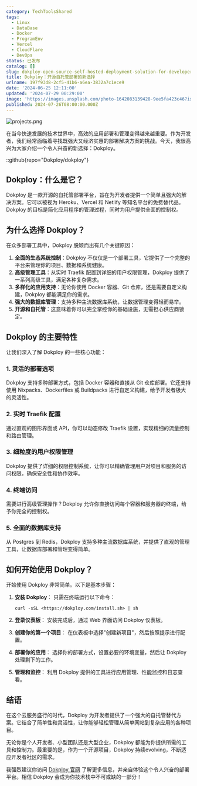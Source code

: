 ```yaml
---
category: TechToolsShared
tags:
  - Linux
  - DataBase
  - Docker
  - ProgramEnv
  - Vercel
  - CloudFlare
  - DevOps
status: 已发布
catalog: []
slug: dokploy-open-source-self-hosted-deployment-solution-for-developers
title: Dokploy：开源自托管部署的新选择
urlname: 197f93d8-2cf5-41b6-a6ea-3832a7c1ece9
date: '2024-06-25 12:11:00'
updated: '2024-07-29 00:29:00'
image: 'https://images.unsplash.com/photo-1642083139428-9ee5fa423c46?ixlib=rb-4.0.3&q=85&fm=jpg&crop=entropy&cs=srgb'
published: 2024-07-26T08:00:00.000Z
---
```


![projects.png](https://prod-files-secure.s3.us-west-2.amazonaws.com/5d24fe63-e567-4804-86f9-9fdc62e13082/adfdc1fe-2109-46ac-9ad4-f50e8631f20c/projects.png?X-Amz-Algorithm=AWS4-HMAC-SHA256&X-Amz-Content-Sha256=UNSIGNED-PAYLOAD&X-Amz-Credential=ASIAZI2LB4667JNAQEMC%2F20250226%2Fus-west-2%2Fs3%2Faws4_request&X-Amz-Date=20250226T053815Z&X-Amz-Expires=3600&X-Amz-Security-Token=IQoJb3JpZ2luX2VjEBkaCXVzLXdlc3QtMiJHMEUCIQC6Gcw00JfBaPvGVvP0actqPvVt%2FJ3OIkBgTkz3uogM8AIgS%2BB1Tv7S60ZKXsaRnk2mRzx9NOZdBJ4TYjSUJPwvMZgq%2FwMIURAAGgw2Mzc0MjMxODM4MDUiDNcjraX%2Fagd%2B%2FRktgCrcA4GdRc4I6PofyU4ZAhA3lTn2hvVs76F%2BOme59uPldNVV3vC4t0blPmiS6c%2FxbYRFvoOJh7PS3OyeEqqotVkWLT5Da42ihX%2B9TYsFlfpEoj6k883v1pHaQKb1slTDrOtR9dehgGSezYsGoPgHCu%2FcxY0pImK1p0avUWiFCEjItc693xrDI1hxwXxOJm7agkoGLxniblpLBoGv3v8UjcF1q9g5oaFYJkpSoXS6Hl3a%2BCwypBU%2BR6yTvWHZLky0qMByec3M%2FiCg7CUad1fckzckoeiKPPyaXrNBhks%2F0uGl8aqV41aRWUT9HXXpqqsELlU0RxWQZ9z7oeuDLY1F1v3lwyxrMh%2BPmP%2Bowm%2FmzvTCchb36z35QKYZsQEEXwsMaV7ubL8UW1DTH3tLQg%2F0A1q78YvghkcnuTsNI5eAKHKlkukmwzo8W0D2Tis6ZZa%2B0dyXKddDieSXV%2FNkyjNtxWEjVPUGIdnglc8dqhutPc%2BACtGr851%2By%2Fa90HJ8YkUDNQs3PbC7gZovTSPozwBVu56gxi%2FDOTzWxpaxm6UFCld9JwG%2FnUN6IJQ4B40pgntyHIFB6d3NgETkcSN%2FFzO9ljAG0iWZDqMgGLoU2sQYLPSkeL30lCO7AIXopHSYu5rQMNW7%2Bb0GOqUBdZX9V5RL0d0gE4ojvDKu0qwDEXA4TTpW5jj9Wu%2FjVrFABRPXgZcQIiaj3246TvuxOPfeRqvtgZoNskbQcb2Kzj7SigbxW3pKug8jlDdySMpmyqrxnZyXMbduvy%2BO%2BzD6vSYyDwg1EB17S%2FEvmeEs9fqi8NBxOb6FcFRbuHBXO486%2BO0%2FbKzac9QnzjYwx7XwVrVXSmT%2FG3KAXEt34Tu0ZOVFB5DV&X-Amz-Signature=d5640435ec02f30269beb6b54eced2c206257f4fb0f309da8ef979760d732fa6&X-Amz-SignedHeaders=host&x-id=GetObject)


在当今快速发展的技术世界中，高效的应用部署和管理变得越来越重要。作为开发者，我们经常面临着寻找既强大又经济实惠的部署解决方案的挑战。今天，我很高兴为大家介绍一个令人兴奋的新选择：Dokploy。


::github{repo="Dokploy/dokploy"}


## Dokploy：什么是它？


Dokploy 是一款开源的自托管部署平台，旨在为开发者提供一个简单且强大的解决方案。它可以被视为 Heroku、Vercel 和 Netlify 等知名平台的免费替代品。Dokploy 的目标是简化应用程序的管理过程，同时为用户提供全面的控制权。


## 为什么选择 Dokploy？


在众多部署工具中，Dokploy 脱颖而出有几个关键原因：

1. **全面的生态系统控制**：Dokploy 不仅仅是一个部署工具，它提供了一个完整的平台来管理你的项目、数据和系统健康。
2. **高级管理工具**：从实时 Traefik 配置到详细的用户权限管理，Dokploy 提供了一系列高级工具，满足各种复杂需求。
3. **多样化的应用支持**：无论你使用 Docker 容器、Git 仓库，还是需要自定义构建，Dokploy 都能满足你的需求。
4. **强大的数据库管理**：支持多种主流数据库系统，让数据管理变得轻而易举。
5. **开源和自托管**：这意味着你可以完全掌控你的基础设施，无需担心供应商锁定。

## Dokploy 的主要特性


让我们深入了解 Dokploy 的一些核心功能：


### 1. 灵活的部署选项


Dokploy 支持多种部署方式，包括 Docker 容器和直接从 Git 仓库部署。它还支持使用 Nixpacks、Dockerfiles 或 Buildpacks 进行自定义构建，给予开发者极大的灵活性。


### 2. 实时 Traefik 配置


通过直观的图形界面或 API，你可以动态修改 Traefik 设置，实现精细的流量控制和路由管理。


### 3. 细粒度的用户权限管理


Dokploy 提供了详细的权限控制系统，让你可以精确管理用户对项目和服务的访问权限，确保安全性和协作效率。


### 4. 终端访问


需要进行高级管理操作？Dokploy 允许你直接访问每个容器和服务器的终端，给予你完全的控制权。


### 5. 全面的数据库支持


从 Postgres 到 Redis，Dokploy 支持多种主流数据库系统，并提供了直观的管理工具，让数据库部署和管理变得简单。


## 如何开始使用 Dokploy？


开始使用 Dokploy 非常简单。以下是基本步骤：

1. **安装 Dokploy**：
只需在终端运行以下命令：

	```plain text
	curl -sSL <https://dokploy.com/install.sh> | sh
	```

2. **登录仪表板**：
安装完成后，通过 Web 界面访问 Dokploy 仪表板。
3. **创建你的第一个项目**：
在仪表板中选择"创建新项目"，然后按照提示进行配置。
4. **部署你的应用**：
选择你的部署方式，设置必要的环境变量，然后让 Dokploy 处理剩下的工作。
5. **管理和监控**：
利用 Dokploy 提供的工具进行应用管理、性能监控和日志查看。

## 结语


在这个云服务盛行的时代，Dokploy 为开发者提供了一个强大的自托管替代方案。它结合了简单性和灵活性，让你能够轻松管理从简单网站到复杂应用的各种项目。


无论你是个人开发者、小型团队还是大型企业，Dokploy 都能为你提供所需的工具和控制力。最重要的是，作为一个开源项目，Dokploy 持续evolving，不断适应开发者社区的需求。


我强烈建议你访问 [Dokploy 官网](https://dokploy.com/) 了解更多信息，并亲自体验这个令人兴奋的部署平台。相信 Dokploy 会成为你技术栈中不可或缺的一部分！

